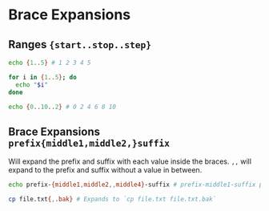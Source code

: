 # Brace Expansions

## Ranges `{start..stop..step}`

```bash
echo {1..5} # 1 2 3 4 5
```

```bash
for i in {1..5}; do
  echo "$i"
done
```

```bash
echo {0..10..2} # 0 2 4 6 8 10
```

## Brace Expansions `prefix{middle1,middle2,}suffix`

Will expand the prefix and suffix with each value inside the braces. `,,` will expand to the prefix and suffix without a value in between.

```bash
echo prefix-{middle1,middle2,,middle4}-suffix # prefix-middle1-suffix prefix-middle2-suffix prefix--suffix prefix-middle4-suffix
```

```bash
cp file.txt{,.bak} # Expands to `cp file.txt file.txt.bak`
```
